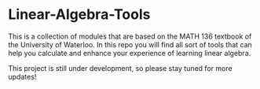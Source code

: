 # Linear-Algebra-Tools
This is a collection of modules that are based on the MATH 136 textbook of the University of Waterloo. In this repo you will find all sort of tools that can help you calculate and enhance your experience of learning linear algebra.

This project is still under development, so please stay tuned for more updates!